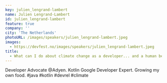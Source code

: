 ```yaml
---
key: julien_lengrand-lambert
name: Julien Lengrand-Lambert
id: julien_lengrand-lambert
feature: true
company: ''
city: 'The Netherlands'
photoURL: /images/speakers/julien_lengrand-lambert.jpeg
images:
  - https://devfest.no/images/speakers/julien_lengrand-lambert.jpeg
title: 
  - What can I do about climate change as a developer... and a human being?
---
```


Developer Advocate @Adyen. Kotlin Google Developer Expert. Growing my own food. #java #kotlin #devrel #climate